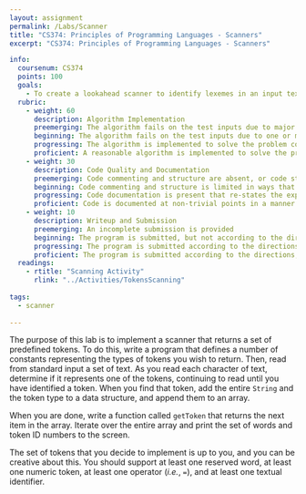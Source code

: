 ```yaml
---
layout: assignment
permalink: /Labs/Scanner
title: "CS374: Principles of Programming Languages - Scanners"
excerpt: "CS374: Principles of Programming Languages - Scanners"

info:
  coursenum: CS374
  points: 100
  goals:
    - To create a lookahead scanner to identify lexemes in an input text
  rubric:
    - weight: 60
      description: Algorithm Implementation
      preemerging: The algorithm fails on the test inputs due to major issues, or the program fails to compile and/or run
      beginning: The algorithm fails on the test inputs due to one or more minor issues
      progressing: The algorithm is implemented to solve the problem correctly according to given test inputs, but would fail if executed in a general case due to a minor issue or omission in the algorithm design or implementation
      proficient: A reasonable algorithm is implemented to solve the problem which correctly solves the problem according to the given test inputs, and would be reasonably expected to solve the problem in the general case
    - weight: 30
      description: Code Quality and Documentation
      preemerging: Code commenting and structure are absent, or code structure departs significantly from best practice, and/or the code departs significantly from the style guide
      beginning: Code commenting and structure is limited in ways that reduce the readability of the program, and/or there are minor departures from the style guide
      progressing: Code documentation is present that re-states the explicit code definitions, and/or code is written that mostly adheres to the style guide
      proficient: Code is documented at non-trivial points in a manner that enhances the readability of the program, and code is written according to the style guide
    - weight: 10
      description: Writeup and Submission
      preemerging: An incomplete submission is provided
      beginning: The program is submitted, but not according to the directions in one or more ways (for example, because it is lacking a readme writeup)
      progressing: The program is submitted according to the directions with a minor omission or correction needed, and with at least superficial responses to the bolded questions throughout
      proficient: The program is submitted according to the directions, including a readme writeup describing the solution, and thoughtful answers to the bolded questions throughout    
  readings:
    - rtitle: "Scanning Activity"
      rlink: "../Activities/TokensScanning"    
  
tags:
  - scanner
  
---
```


The purpose of this lab is to implement a scanner that returns a set of predefined tokens.  To do this, write a program that defines a number of constants representing the types of tokens you wish to return.  Then, read from standard input a set of text.  As you read each character of text, determine if it represents one of the tokens, continuing to read until you have identified a token.  When you find that token, add the entire `String` and the token type to a data structure, and append them to an array.  

When you are done, write a function called `getToken` that returns the next item in the array.  Iterate over the entire array and print the set of words and token ID numbers to the screen.

The set of tokens that you decide to implement is up to you, and you can be creative about this.  You should support at least one reserved word, at least one numeric token, at least one operator (*i.e.*, `=`), and at least one textual identifier.